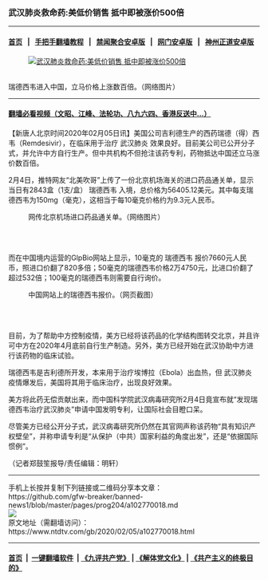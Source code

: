 ### 武汉肺炎救命药:美低价销售 抵中即被涨价500倍
------------------------

#### [首页](https://github.com/gfw-breaker/banned-news1/blob/master/README.md) &nbsp;&nbsp;|&nbsp;&nbsp; [手把手翻墙教程](https://github.com/gfw-breaker/guides/wiki) &nbsp;&nbsp;|&nbsp;&nbsp; [禁闻聚合安卓版](https://github.com/gfw-breaker/bn-android) &nbsp;&nbsp;|&nbsp;&nbsp; [网门安卓版](https://github.com/oGate2/oGate) &nbsp;&nbsp;|&nbsp;&nbsp; [神州正道安卓版](https://github.com/SzzdOgate/update) 



<div><div class="featured_image">
 <a href="https://i.ntdtv.com/assets/uploads/2020/02/5a7ee202a41f8ab080580e9f8f8b1360.jpg" target="_blank">
  <figure>
   <img alt="武汉肺炎救命药:美低价销售 抵中即被涨价500倍" src="https://i.ntdtv.com/assets/uploads/2020/02/5a7ee202a41f8ab080580e9f8f8b1360.jpg"/>
  </figure><br/>
 </a>
 <span class="caption">
  瑞德西韦进入中国，立马价格上涨数百倍。（网络图片）
 </span>
</div>
</div><hr/>

#### [翻墙必看视频（文昭、江峰、法轮功、八九六四、香港反送中...）](https://github.com/gfw-breaker/banned-news1/blob/master/pages/link3.md)

<div><div class="post_content" itemprop="articleBody">
 <p>
  【新唐人北京时间2020年02月05日讯】美国公司吉利德生产的西药瑞德（得）西韦（Remdesivir），在临床用于治疗
  <ok href="https://www.ntdtv.com/gb/武汉肺炎.htm">
   武汉肺炎
  </ok>
  效果良好。目前美公司已公开分子式，并允许中方自行生产。但中共机构不但抢注该药专利，药物抵达中国还立马涨价数百倍。
 </p>
 <p>
  2月4日，推特网友“北美吹哥”上传了一份北京机场海关的进口药品通关单，显示当日有2843盒（1支/盒）
  <ok href="https://www.ntdtv.com/gb/瑞德西韦.htm">
   瑞德西韦
  </ok>
  入境，总价格为56405.12美元。其中每支瑞德西韦为150mg（毫克），这相当于每10毫克价格约为9.3元人民币。
 </p>
 <figure class="wp-caption aligncenter" id="attachment_102770026" style="width: 600px">
  <img alt="" class="size-medium wp-image-102770026" src="https://i.ntdtv.com/assets/uploads/2020/02/EP9x_DUUcAAAIDL-600x800.jpg">
   <br/><figcaption class="wp-caption-text">
    网传北京机场进口药品通关单。（网络图片）
   </figcaption><br/>
  </img>
 </figure><br/>
 <p>
  而在中国境内运营的GlpBio网站上显示，10毫克的
  <ok href="https://www.ntdtv.com/gb/瑞德西韦.htm">
   瑞德西韦
  </ok>
  报价7660元人民币，照进口价翻了820多倍；50毫克的瑞德西韦价格2万4750元，比进口价翻了超过532倍；100毫克的瑞德西韦则需要自行询价。
 </p>
 <figure class="wp-caption aligncenter" id="attachment_102770027" style="width: 600px">
  <img alt="" class="size-medium wp-image-102770027" src="https://i.ntdtv.com/assets/uploads/2020/02/EP9x_DTUwAAyh3p-600x1233.jpg">
   <br/><figcaption class="wp-caption-text">
    中国网站上的瑞德西韦报价。（网页截图）
   </figcaption><br/>
  </img>
 </figure><br/>
 <p>
  目前，为了帮助中方控制疫情，美方已经将该药品的化学结构图转交北京，并且许可中方在2020年4月底前自行生产制造。另外，美方已经开始在武汉协助中方进行该药物的临床试验。
 </p>
 <p>
  瑞德西韦是吉利德所开发，本来用于治疗埃博拉（Ebola）出血热，但
  <ok href="https://www.ntdtv.com/gb/武汉肺炎.htm">
   武汉肺炎
  </ok>
  疫情爆发后，美国将其用于临床治疗，出现良好效果。
 </p>
 <p>
  美方将此药无偿贡献出来，而中国科学院武汉病毒研究所2月4日竟宣布就“发现瑞德西韦治疗武汉肺炎”申请中国发明专利，让国际社会目瞪口呆。
 </p>
 <p>
  尽管美方已经公开分子式，武汉病毒研究所仍然在其官网声称该药物“具有知识产权壁垒”，并称申请专利是“从保护（中共）国家利益的角度出发”，还是“依据国际惯例”。
 </p>
 <p>
  （记者郑鼓笙报导/责任编辑：明轩）
 </p>
 <div class="single_ad">
 </div>
</div>
</div>
<hr/>
手机上长按并复制下列链接或二维码分享本文章：<br/>
https://github.com/gfw-breaker/banned-news1/blob/master/pages/prog204/a102770018.md <br/>
<a href='https://github.com/gfw-breaker/banned-news1/blob/master/pages/prog204/a102770018.md'><img src='https://github.com/gfw-breaker/banned-news1/blob/master/pages/prog204/a102770018.md.png'/></a> <br/>
原文地址（需翻墙访问）：https://www.ntdtv.com/gb/2020/02/05/a102770018.html


------------------------
#### [首页](https://github.com/gfw-breaker/banned-news1/blob/master/README.md) &nbsp;|&nbsp; [一键翻墙软件](https://github.com/gfw-breaker/nogfw/blob/master/README.md) &nbsp;| [《九评共产党》](https://github.com/gfw-breaker/9ping.md/blob/master/README.md#九评之一评共产党是什么) | [《解体党文化》](https://github.com/gfw-breaker/jtdwh.md/blob/master/README.md) | [《共产主义的终极目的》](https://github.com/gfw-breaker/gczydzjmd.md/blob/master/README.md)


<img src='http://gfw-breaker.win/banned-news/pages/prog204/a102770018.md' width='0px' height='0px'/>